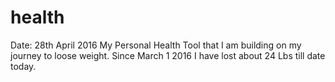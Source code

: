 # health
Date: 28th April 2016
My Personal Health Tool that  I am building on my journey to loose weight. Since March 1 2016 I have lost about 24 Lbs till date today. 
